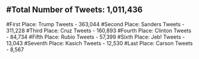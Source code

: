 #Total Number of Tweets: 1,011,436 
---
#First Place: Trump Tweets - 363,044
#Second Place: Sanders Tweets - 311,228
#Third Place: Cruz Tweets - 160,893
#Fourth Place: Clinton Tweets - 84,734
#Fifth Place: Rubio Tweets - 57,399
#Sixth Place: Jeb! Tweets - 13,043
#Seventh Place: Kasich Tweets - 12,530
#Last Place: Carson Tweets - 8,567
